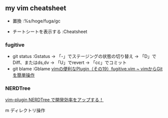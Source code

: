 ## my vim cheatsheet

- 置換
  :%s/hoge/fuga/gc

- チートシートを表示する
  :Cheatsheet

### fugitive

- git status
  :Gstatus
   → 「-」でステージングの状態の切り替え
   → 「D」でDiff、またはds,dv
   → 「U」でrevert
   → 「cc」でコミット
- git blame
  :Gblame
   [vimの便利なPlugin（その19）fugitive.vim ~ vimからGitを簡単操作](http://engineerspirit.com/2017/05/13/post-1308/)

### NERDTree
   [vim-plugin NERDTree で開発効率をアップする！](https://qiita.com/zwirky/items/0209579a635b4f9c95ee)

   
   m ディレクトリ操作
 
